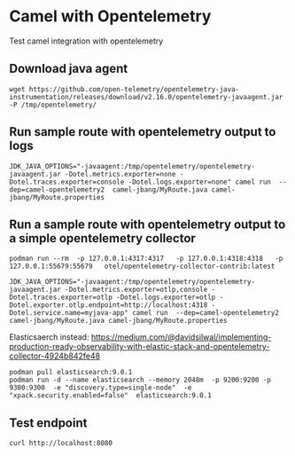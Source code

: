 # Camel with Opentelemetry

Test camel integration with opentelemetry

## Download java agent
```
wget https://github.com/open-telemetry/opentelemetry-java-instrumentation/releases/download/v2.16.0/opentelemetry-javaagent.jar -P /tmp/opentelemetry/
```

## Run sample route with opentelemetry output to logs
```
JDK_JAVA_OPTIONS="-javaagent:/tmp/opentelemetry/opentelemetry-javaagent.jar -Dotel.metrics.exporter=none -Dotel.traces.exporter=console -Dotel.logs.exporter=none" camel run  --dep=camel-opentelemetry2  camel-jbang/MyRoute.java camel-jbang/MyRoute.properties
```

## Run a sample route with opentelemetry output to a simple opentelemetry collector

```
podman run --rm  -p 127.0.0.1:4317:4317   -p 127.0.0.1:4318:4318   -p 127.0.0.1:55679:55679   otel/opentelemetry-collector-contrib:latest
```

```
JDK_JAVA_OPTIONS="-javaagent:/tmp/opentelemetry/opentelemetry-javaagent.jar -Dotel.metrics.exporter=otlp,console -Dotel.traces.exporter=otlp -Dotel.logs.exporter=otlp -Dotel.exporter.otlp.endpoint=http://localhost:4318 -Dotel.service.name=myjava-app" camel run  --dep=camel-opentelemetry2  camel-jbang/MyRoute.java camel-jbang/MyRoute.properties

```


Elasticsaerch instead:
https://medium.com/@davidsilwal/implementing-production-ready-observability-with-elastic-stack-and-opentelemetry-collector-4924b842fe48
```
podman pull elasticsearch:9.0.1
podman run -d --name elasticsearch --memory 2048m  -p 9200:9200 -p 9300:9300  -e "discovery.type=single-node"  -e "xpack.security.enabled=false"  elasticsearch:9.0.1
```


## Test endpoint
```
curl http://localhost:8080
```


